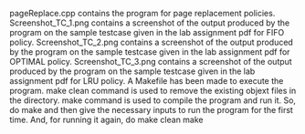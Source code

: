 pageReplace.cpp
    contains the program for page replacement policies.
Screenshot_TC_1.png
    contains a screenshot of the output produced by the program on the sample testcase given in the lab assignment pdf for FIFO policy.
Screenshot_TC_2.png
    contains a screenshot of the output produced by the program on the sample testcase given in the lab assignment pdf for OPTIMAL policy.
Screenshot_TC_3.png
    contains a screenshot of the output produced by the program on the sample testcase given in the lab assignment pdf for LRU policy.
A Makefile has been made to execute the program.
make clean
    command is used to remove the existing objext files in the directory.
make
    command is used to compile the program and run it.
So, do
make
    and then give the necessary inputs to run the program for the first time. And, for running it again, do
make clean
make
